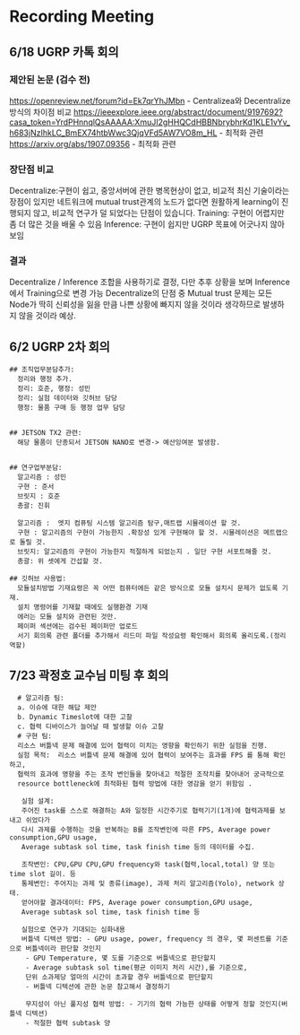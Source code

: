 # Recording Meeting

## 6/18 UGRP 카톡 회의

  
### 제안된 논문 (검수 전)
https://openreview.net/forum?id=Ek7qrYhJMbn  - Centralizea와 Decentralize 방식의 차이점 비교
https://ieeexplore.ieee.org/abstract/document/9197692?casa_token=YrdPHnnqlQsAAAAA:XmuJI2gHHQCdHBBNbrybhrKd1KLE1vYv_h683jNzIhkLC_BmEX74htbWwc3QjqVFd5AW7VO8m_HL - 최적화 관련
https://arxiv.org/abs/1907.09356 - 최적화 관련

### 장단점 비교
Decentralize:구현이 쉽고, 중앙서버에 관한 병목현상이 없고, 비교적 최신 기술이라는 장점이 있지만 
네트워크에 mutual trust관계의 노드가 없다면 원활하게 learning이 진행되지 않고, 비교적 연구가 덜 되었다는 단점이 있습니다.
Training: 구현이 어렵지만 좀 더 많은 것을 배울 수 있음
Inference: 구현이 쉽지만 UGRP 목표에 어긋나지 않아 보임

### 결과 
Decentralize / Inference 조합을 사용하기로 결정, 다만 추후 상황을 보며 Inference에서 Training으로 변경 가능
Decentralize의 단점 중 Mutual trust 문제는 모든 Node가 딱히 신뢰성을 잃을 만큼 나쁜 상황에 빠지지 않을 것이라 생각하므로 발생하지 않을 것이라 예상.


## 6/2 UGRP 2차 회의 
```
## 조직업무분담추가:
  정리와 행정 추가. 
  정리: 호준, 행정: 성민
  정리: 실험 데이터와 깃허브 담당
  행정: 물품 구매 등 행정 업무 담당


## JETSON TX2 관련:
  해당 물품이 단종되서 JETSON NANO로 변경-> 예산잉여분 발생함.


## 연구업부분담:
  알고리즘 : 성민
  구현 : 준서
  브릿지 : 호준 
  총괄: 진휘

  알고리즘 :  엣지 컴퓨팅 시스템 알고리즘 탐구,매트랩 시뮬레이션 할 것.
  구현 : 알고리즘의 구현이 가능한지 .확장성 있게 구현해야 할 것. 시뮬레이션은 메트랩으로 돌릴 것.
  브릿지: 알고리즘의 구현이 가능한지 적절하게 되었는지 . 일단 구현 서포트해줄 것.
  총괄: 위 셋에게 간섭할 것.

## 깃허브 사용법:
  모듈설치방법 기재요령은 꼭 어떤 컴퓨터에든 같은 방식으로 모듈 설치시 문제가 없도록 기재.
  설치 명령어를 기재할 때에도 실행환경 기재
  에러는 모듈 설치와 관련된 것만.
  페이퍼 섹션에는 검수된 페이퍼만 업로드
  서기 회의록 관련 폴더를 추가해서 리드미 파일 작성요령 확인해서 회의록 올리도록.(정리역할)
```
## 7/23 곽정호 교수님 미팅 후 회의 

```
  # 알고리즘 팀:
  a. 이슈에 대한 해답 제안
  b. Dynamic Timeslot에 대한 고찰
  c. 협력 디바이스가 늘어날 때 발생할 이슈 고찰
  # 구현 팀:
  리소스 버틀넥 문제 해결에 있어 협력이 미치는 영향을 확인하기 위한 실험을 진행.
  실험 목적:  리소스 버틀넥 문제 해결에 있어 협력이 보여주는 효과를 FPS 를 통해 확인하고,
  협력의 효과에 영향을 주는 조작 변인들을 찾아내고 적절한 조작치를 찾아내어 궁극적으로
  resource bottleneck에 최적화된 협력 방법에 대한 영감을 얻기 위함임 .

   실험 설계:
   주어진 task를 스스로 해결하는 A와 일정한 시간주기로 협력기기(1개)에 협력과제를 보내고 쉬었다가
   다시 과제를 수행하는 것을 반복하는 B를 조작변인에 따른 FPS, Average power consumption,GPU usage,
   Average subtask sol time, task finish time 등의 데이터를 수집.
                        
   조작변인: CPU,GPU CPU,GPU frequency와 task(협력,local,total) 양 또는 time slot 길이. 등
   통제변인: 주어지는 과제 및 종류(image), 과제 처리 알고리즘(Yolo), network 상태.
   얻어야할 결과데이터: FPS, Average power consumption,GPU usage,
   Average subtask sol time, task finish time 등

   실험으로 연구가 기대되는 심화내용
   버틀넥 디텍션 방법: - GPU usage, power, frequency 의 경우, 몇 퍼센트를 기준으로 버틀넥이라 판단할 것인지
    - GPU Temperature, 몇 도를 기준으로 버틀넥으로 판단할지
    - Average subtask sol time(평균 이미지 처리 시간),를 기준으로, 
    단위 소과제당 얼마의 시간이 초과할 경우 버틀넥으로 판단할지
    - 버틀넥 디텍션에 관한 논문 참고해서 결정하기

    무지성이 아닌 풀지성 협력 방법: - 기기의 협력 가능한 상태를 어떻게 정할 것인지(버틀넥 디텍션)
    - 적절한 협력 subtask 양
```                                                              
